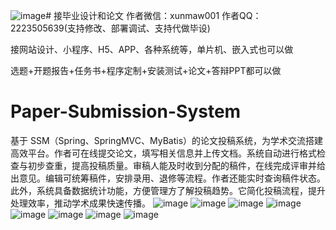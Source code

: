 ![image](https://github.com/user-attachments/assets/45634515-99c3-4647-ac08-90cf4b9998b5)# 接毕业设计和论文
作者微信：xunmaw001  作者QQ：2223505639(支持修改、部署调试、支持代做毕设)

接网站设计、小程序、H5、APP、各种系统等，单片机、嵌入式也可以做

选题+开题报告+任务书+程序定制+安装测试+论文+答辩PPT都可以做
# Paper-Submission-System
基于 SSM（Spring、SpringMVC、MyBatis）的论文投稿系统，为学术交流搭建高效平台。作者可在线提交论文，填写相关信息并上传文档。系统自动进行格式检查与初步查重，提高投稿质量。审稿人能及时收到分配的稿件，在线完成评审并给出意见。编辑可统筹稿件，安排录用、退修等流程。作者还能实时查询稿件状态。此外，系统具备数据统计功能，方便管理方了解投稿趋势。它简化投稿流程，提升处理效率，推动学术成果快速传播。 
![image](https://github.com/user-attachments/assets/34595b60-041f-40b5-9918-11bb20e687a5)
![image](https://github.com/user-attachments/assets/43d23f0f-af32-4514-abd8-554eb8c723ab)
![image](https://github.com/user-attachments/assets/1892c440-8850-469f-ae21-fa7adb498f55)
![image](https://github.com/user-attachments/assets/6d953c6c-222b-41eb-96a0-2bb25b0e6eb1)
![image](https://github.com/user-attachments/assets/97842694-96f3-4f69-8431-6e3c08c4a741)
![image](https://github.com/user-attachments/assets/af53385a-a924-4f7b-a81f-878906a5b54b)
![image](https://github.com/user-attachments/assets/1b9ba287-f7ed-4dab-a885-2001d202bbce)
![image](https://github.com/user-attachments/assets/43936a4d-ba03-401a-9a0e-4bbc549b4fdd)
